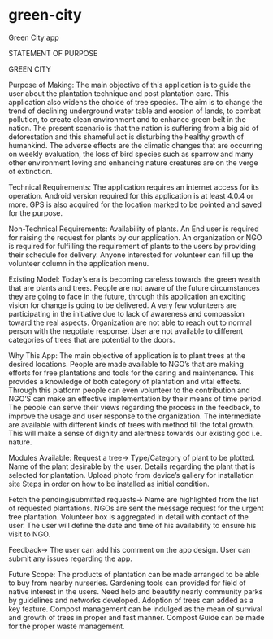 # green-city
Green City app

STATEMENT OF PURPOSE

GREEN CITY

Purpose of Making:
The main objective of this application is to guide the user about the plantation technique and post plantation care. This application also widens the choice of tree species.
The aim is to change the trend of declining underground water table and erosion of lands, to combat pollution, to create clean environment and to enhance green belt in the nation.
The present scenario is that the nation is suffering from a big aid of deforestation and this shameful act is disturbing the healthy growth of humankind. The adverse effects are the climatic changes that are occurring on weekly evaluation, the loss of bird species such as sparrow and many other environment loving and enhancing nature creatures are on the verge of extinction.

Technical Requirements:
The application requires an internet access for its operation.
Android version required for this application is at least 4.0.4 or more.
GPS is also acquired for the location marked to be pointed and saved for the purpose.


Non-Technical Requirements:
Availability of plants.
An End user is required for raising the request for plants by our application.
An organization or NGO is required for fulfilling the requirement of plants to the users by providing their schedule for delivery.
Anyone interested for volunteer can fill up the volunteer column in the application menu.
 



Existing Model:
Today’s era is becoming careless towards the green wealth that are plants and trees.
People are not aware of the future circumstances they are going to face in the future, through this application an exciting vision for change is going to be delivered.
A very few volunteers are participating in the initiative due to lack of awareness and compassion toward the real aspects.
Organization are not able to reach out to normal person with the negotiate response.
User are not available to different categories of trees that are potential to the doors.


Why This App:
The main objective of application is to plant trees at the desired locations.
People are made available to NGO’s that are making efforts for free plantations and tools for the caring and maintenance.
This provides a knowledge of both category of plantation and vital effects.
Through this platform people can even volunteer to the contribution and NGO’S can make an effective implementation by their means of time period.
The people can serve their views regarding the process in the feedback, to improve the usage and user response to the organization. 
The intermediate are available with different kinds of trees with method till the total growth.
This will make a sense of dignity and alertness towards our existing god i.e. nature.

Modules Available:
Request a tree->
Type/Category of plant to be plotted.
Name of the plant desirable by the user.
Details regarding the plant that is selected for plantation.
Upload photo from device’s gallery for installation site
Steps in order on how to be installed as initial condition.

Fetch the pending/submitted requests->
Name are highlighted from the list of requested plantations.
NGOs are sent the message request for the urgent tree plantation. 
Volunteer box is aggregated in detail with contact of the user.
The user will define the date and time of his availability to ensure his visit to NGO.

Feedback->
The user can add his comment on the app design.
User can submit any issues regarding the app.


Future Scope:
The products of plantation can be made arranged to be able to buy from nearby nurseries.
Gardening tools can provided for field of native interest in the users.
Need help and beautify nearly community parks by guidelines and networks developed.
Adoption of trees can added as a key feature.
Compost management can be indulged as the mean of survival and growth of trees in proper and fast manner.
Compost Guide can be made for the proper waste management. 








